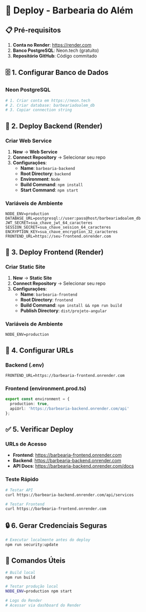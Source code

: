 # 🚀 Deploy - Barbearia do Além

## 📋 Pré-requisitos

1. **Conta no Render**: https://render.com
2. **Banco PostgreSQL**: Neon.tech (gratuito)
3. **Repositório GitHub**: Código commitado

## 🗄️ 1. Configurar Banco de Dados

### Neon PostgreSQL
```bash
# 1. Criar conta em https://neon.tech
# 2. Criar database: barbeariadoalem_db
# 3. Copiar connection string
```

## 🔧 2. Deploy Backend (Render)

### Criar Web Service
1. **New** → **Web Service**
2. **Connect Repository** → Selecionar seu repo
3. **Configurações**:
   - **Name**: `barbearia-backend`
   - **Root Directory**: `backend`
   - **Environment**: `Node`
   - **Build Command**: `npm install`
   - **Start Command**: `npm start`

### Variáveis de Ambiente
```env
NODE_ENV=production
DATABASE_URL=postgresql://user:pass@host/barbeariadoalem_db
JWT_SECRET=sua_chave_jwt_64_caracteres
SESSION_SECRET=sua_chave_session_64_caracteres
ENCRYPTION_KEY=sua_chave_encryption_32_caracteres
FRONTEND_URL=https://seu-frontend.onrender.com
```

## 🎨 3. Deploy Frontend (Render)

### Criar Static Site
1. **New** → **Static Site**
2. **Connect Repository** → Selecionar seu repo
3. **Configurações**:
   - **Name**: `barbearia-frontend`
   - **Root Directory**: `frontend`
   - **Build Command**: `npm install && npm run build`
   - **Publish Directory**: `dist/projeto-angular`

### Variáveis de Ambiente
```env
NODE_ENV=production
```

## 🔗 4. Configurar URLs

### Backend (.env)
```env
FRONTEND_URL=https://barbearia-frontend.onrender.com
```

### Frontend (environment.prod.ts)
```typescript
export const environment = {
  production: true,
  apiUrl: 'https://barbearia-backend.onrender.com/api'
};
```

## ✅ 5. Verificar Deploy

### URLs de Acesso
- **Frontend**: https://barbearia-frontend.onrender.com
- **Backend**: https://barbearia-backend.onrender.com
- **API Docs**: https://barbearia-backend.onrender.com/docs

### Teste Rápido
```bash
# Testar API
curl https://barbearia-backend.onrender.com/api/servicos

# Testar Frontend
curl https://barbearia-frontend.onrender.com
```

## 🔒 6. Gerar Credenciais Seguras

```bash
# Executar localmente antes do deploy
npm run security:update
```

## 📝 Comandos Úteis

```bash
# Build local
npm run build

# Testar produção local
NODE_ENV=production npm start

# Logs do Render
# Acessar via dashboard do Render
```